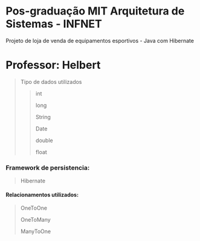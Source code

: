 # Pos-graduação MIT Arquitetura de Sistemas - INFNET

Projeto de loja de venda de equipamentos esportivos - Java com Hibernate
# Professor: Helbert

> Tipo de dados utilizados
>> int
>>
>> long
>>
>> String
>>
>> Date
>>
>> double
>>
>> float

### Framework de persistencia:
> Hibernate

#### Relacionamentos utilizados:
> OneToOne
>
> OneToMany
>
> ManyToOne
